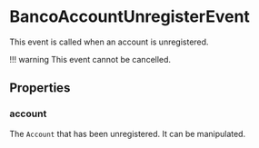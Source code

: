 # BancoAccountUnregisterEvent

This event is called when an account is unregistered.

!!! warning
    This event cannot be cancelled.

## Properties

### account
The `Account` that has been unregistered. It can be manipulated.